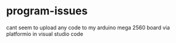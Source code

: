 # program-issues
cant seem to upload any code to my arduino mega 2560 board via platformio in visual studio code
